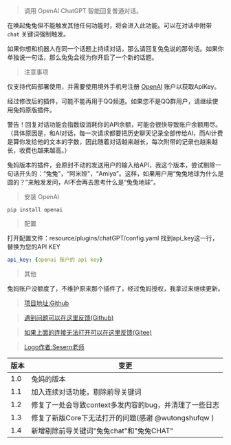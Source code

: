 > 调用 OpenAI ChatGPT 智能回复普通对话。

在唤起兔兔但不能触发其他任何功能时，将会进入此功能。可以在对话中附带 `chat` 关键词强制触发。

如果你想和机器人在同一个话题上持续对话，那么请回复兔兔说的那句话。如果你单独说一句话，那么兔兔会视为你开启了一个新的话题。

> 注意事项

仅支持代码部署使用，并需要使用境外手机号注册 [OpenAI](https://beta.openai.com/) 账户以获取ApiKey。

经过修改后的插件，可能不能再用于QQ频道。如果您不是QQ群用户，请继续使用兔妈原版插件。

警告！回复对话功能会指数级消耗你的API余额，可能会很快导致账户余额用尽。（具体原因是，和AI对话，每一次请求都要把历史聊天记录全部传给AI，而AI计费是算你发给他的文本的字数，因此随着对话越来越长，每次附带的记录也越来越长，收费也越来越高。）

兔妈版本的插件，会原封不动的发送用户的输入给API，我这个版本，尝试剔除一句话开头的：“兔兔”，“阿米娅”，“Amiya”。这样，如果用户用“兔兔地球为什么是圆的？”来触发发问，AI不会再去思考什么是“兔兔地球”。

> 安装 OpenAI

```
pip install openai
```

> 配置

打开配置文件：resource/plugins/chatGPT/config.yaml
找到api_key这一行，替换为您的API KEY

```yaml
api_key: {openai 账户的 api key}
```

> 其他

兔妈账户没额度了，不维护原来那个插件了，经过兔妈授权，我拿过来继续更新。

> [项目地址:Github](https://github.com/hsyhhssyy/amiyabot-hsyhhssyy-chatgpt/)

> [遇到问题可以在这里反馈(Github)](https://github.com/hsyhhssyy/amiyabot-hsyhhssyy-chatgpt/issues/new/)

> [如果上面的连接无法打开可以在这里反馈(Gitee)](https://gitee.com/hsyhhssyy/amiyabot-plugin-bug-report/issues/new)

> [Logo作者:Sesern老师](https://space.bilibili.com/305550122)

|  版本   | 变更  |
|  ----  | ----  |
| 1.0  | 兔妈的版本 |
| 1.1  | 加入连续对话功能，剔除前导关键词 |
| 1.2  | 修复了一处会导致context多发内容的bug，并清理了一些日志 |
| 1.3  | 修复了新版Core下无法打开的问题(感谢 @wutongshufqw ) |
| 1.4  | 新增剔除前导关键词"兔兔chat"和"兔兔CHAT" |